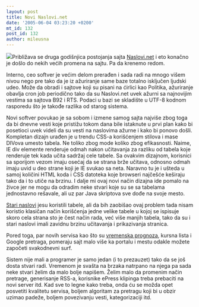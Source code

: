```yaml
---
layout: post
title: Novi Naslovi.net
date: '2005-06-04 03:23:20 +0200'
mt_id: 132
post_id: 132
author: mileusna
---
```

![](http://naslovi.net/images/naslovi_logo_123.gif)Približava se druga godišnjica postojanja sajta [Naslovi.net](http://naslovi.net) i eto konačno je došlo do nekih većih promena na sajtu. Pa da krenemo redom.

Interno, ceo softver je većim delom prerađen i sada radi na mnogo višem nivou nego pre tako da je iz ažuriranje same baze totalno isključen ljudski udeo. Može da obradi i sajtove koji su pisani na ćirlici kao Politika, ažuriranje obavlja cron job periodično tako da su Naslovi.net uvek ažurni sa najnovijim vestima sa sajtova B92 i RTS. Podaci u bazi se skladište u UTF-8 kodnom rasporedu što je takođe razlika od starog sistema.

Novi softver povukao je sa sobom i izmene samog sajta najviše zbog toga da bi dnevne vesti koje pristižu tokom dana bile istaknute u prvi plan kako bi posetioci uvek videli da su vesti na naslovima ažurne i kako bi ponovo došli. Kompletan dizajn urađen je u trendu CSS-a korišćenjem stilova i mase DIVova umesto tabela. Ne toliko zbog mode koliko zbog efikasnosti. Naime, IE div elemente renderuje odmah nakon učitavanja za razliku od tabela koje renderuje tek kada učita sadržaj cele tabele. Sa ovakvim dizajnom, korisnici sa sporijom vezom imaju osećaj da se strana brže učitava, odnosno odmah imaju uvid u deo strane koji je IE svukao sa neta. Naravno tu je i ušteda u samoj količini HTML koda i CSS datoteka koje browseri najčešće keširaju tako da i to utiče na brzinu. I dalje mi ovaj novi način dizajna ide pomalo na živce jer ne mogu da odradim neke stvari koje su se sa tabelama jednostavno rešavale, ali uz par Java skriptova sve dođe na svoje mesto.

[Stari naslovi](http://64.37.86.111/) jesu koristili tabele, ali da bih zaobišao ovaj problem tada nisam koristio klasičan način korišćenja jedne velike tabele u kojoj se ispisuje skoro cela strana sto je čest način rada, već više manjih tabela, tako da su i stari naslovi imali zavidnu brzinu učitavanja i prikazivanja stranica.

Pored toga, par novih servisa kao što su [vremenska prognoza](http://naslovi.net/vreme), kursna lista i Google pretraga, pomeraju sajt malo više ka portalu i mestu odakle možete započeti svakodnevni surf.

Sistem nije mali a programer je samo jedan (i to prezauzet) tako da se još dosta stvari radi. Vremenom je svašta na brzaka natrpano na njega pa sada neke stvari želim da malo bolje napišem. Želim malo da promenim način pretrage, generisanje RSS-a, korisnike ePress klipinga treba prebaciti na novi server itd. Kad sve to legne kako treba, onda ću se možda opet posvetiti kvalitetu servisa, boljem algoritam za pretragu koji bi u obzir uzimao padeže, boljem povezivanju vesti, kategorizaciji itd.

